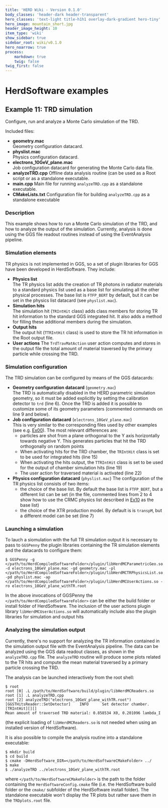 ```yaml
---
title: 'HERD Wiki - Version 0.1.0'
body_classes: 'header-dark header-transparent'
hero_classes: 'text-light title-h1h1 overlay-dark-gradient hero-tiny'
hero_image: mountain_short.jpg
header_image_height: 10
item_type: 'wiki'
show_sidebar: true
sidebar_root: wiki/v0.1.0
hero_noarrow: true
process:
    markdown: true
    twig: false
twig_first: false
---
```


#  HerdSoftware examples

## Example 11: TRD simulation

Configure, run and analyze a Monte Carlo simulation of the TRD.

Included files:
* **geometry.mac**  
  Geometry configuration datacard.
* **physlist.mac**  
  Physics configuration datacard.
* **electrons_10GeV_plane.mac**  
  Job configuration datacard for generating the Monte Carlo data file.
* **analyzeTRD.cpp**
  Offline data analysis routine (can be used as a Root script or as a standalone executable.
* **main.cpp**
  Main file for running `analyzeTRD.cpp` as a standalone executable.
* **CMakeLists.txt**
  Configuration file for building `analyzeTRD.cpp` as a standalone executable

### Description
This example shows how to run a Monte Carlo simulation of the TRD, and how to analyze the output of the simulation. Currently,
analysis is done using the GGS file readout routines instead of using the EventAnalysis pipeline.

### Simulation elements
TR physics is not implemented in GGS, so a set of plugin libraries for GGS have been developed in HerdSoftware. They include:
* **Physics list**    
  The TR physics list adds the creation of TR photons in radiator materials to a standard physics list used as a base list for
  simulating all the other physical processes. The base list is `FTFP_BERT` by default, but it can be set in the physics list
  datacard (see `physlist.mac`).
* **Simulation hits**  
  The simulation hit (`TRIntHit` class) adds class members for storing TR hit information to the standard GGS integrated hit.
  It also adds a method for filling these additional members during the simulation.
* **Output hits**  
  The output hit (`TTRIntHit` class) is used to store the TR hit information in the Root output file.
* **User actions**
  The `TrdTravMatAction` user action computes and stores in the output file the total amount of material traversed by the
  primary particle while crossing the TRD.
  
### Simulation configuration
The TRD simulation can be configured by means of the GGS datacards:
* **Geometry configuration datacard** (`geometry.mac`)  
  The TRD is automatically disabled in the HERD parametric simulation geometry, so it must be added explicitly by setting the
  calibration detector to `trd` (line 6). Once the TRD is added it is possible to customize some of its geometry parameters
  (commented commands on line 9 and below).  
* **Job configuration datacard** (`electrons_10GeV_plane.mac`)  
  This is very similar to the corresponding files used by other examples (see e.g. [Ex00](Ex00:-produce-MC.md)). The
  most relevant differences are:
    * particles are shot from a plane orthogonal to the Y axis horizontally towards negative Y. This generates particles that
    hit the TRD orthogonally on random points
    * When activating hits for the TRD chamber, the `TRIntHit` class is set to be used for integrated hits (line 15)  
    * When activating the hits output, the `TTRIntHit` class is set to be used for the output of chamber simulation hits (line 19)  
    * The user action for traversed material is activated (line 22)
* **Physics configuration datacard** (`physlist.mac`)
  The configuration of the TR physics list consists of two items:
    * the choice of the base list. By default the base list is `FTFP_BERT`, but a different list can be set (in the file, commented
    lines from 2 to 4 show how to use the CRMC physics list described in [Ex10](Ex10:-CRMC-hadronic-physics.md) as the
    base list)  
    * the choice of the XTR production model. By default is is `transpM`, but a different model can be set (line 7)
    
### Launching a simulation
To lauch a siomulation with the full TR simulation output it is necessary to pass to `GGSPenny` the plugin libraries containing the TR simulation
elements and the datacards to configure them:

```
$ GGSPenny -g </path/to/HerdCompiledSoftwareFolder>/plugin/libHerdMCParametricGeo.so -d electrons_10GeV_plane.mac -gd geometry.mac -pl </path/to/HerdCompiledSoftwareFolder>/plugin/libHerdMCTRPhysicsList.so -pd physlist.mac -ap </path/to/HerdCompiledSoftwareFolder>/plugin/libHerdMCUserActions.so -ro electrons_10GeV_plane_withTR.root
```

In the above invocations of GGSPenny the `</path/to/HerdCompiledSoftwareFolder>` can be either the build folder or install folder 
of HerdSoftware. The inclusion of the user actions plugin library `libHerdMCUserActions.so` will automatically include also the plugin
libraries for simulation and output hits 

### Analyzing the simulation output
Currently, there's no support for analyzing the TR information contained in the simulation output file with the EventAnalysis pipeline.
The data can be analyzed using the GGS data readout classes, as shown in the `analyzeTRD.cpp` file. The `analyzeTRD` routine will
produce some plots related to the TR hits and compute the mean material traversed by a primary particle crossing the TRD.

The analysis can be launched interactively from the root shell:

```
$ root
root [0] .L /path/to/HerdSoftware/build/plugin/libHerdMCReaders.so
root [1] .L analyzeTRD.cpp
root [2] analyzeTRD("electrons_10GeV_plane_withTR.root")
[GGSTHitsReader::SetDetector]    INFO      Set detector chamber.[TRIntHit][][]
Mean amount of traversed TRD material: 0.858534 X0, 0.201096 lambda_I
```

(the explicit loading of `libHerdMCReaders.so` is not needed when using an installed version of HerdSoftware).

It is also possible to compile the analysis routine into a standalone executable:

```
$ mkdir build
$ cd build
$ cmake -DHerdSoftware_DIR=</path/to/HerdSoftwareCMakeFolder> ../
$ make
$ ./analyzeTRD ../electrons_10GeV_plane_withTR.root
```

where `</path/to/HerdSoftwareCMakeFolder>` is the path to the folder containing the `HerdSoftwareConfig.cmake` file (i.e. the HerdSoftware
build folder or the `cmake/` subfolder of the HerdSoftware install folder). The standalone executable won't display the TR plots but rather
save them in the `TRDplots.root` file. 
